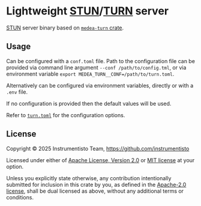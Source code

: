 Lightweight [STUN]/[TURN] server
================================

[STUN] server binary based on [`medea-turn` crate].




## Usage

Can be configured with a `conf.toml` file. Path to the configuration file can be provided via command line argument `--conf /path/to/config.tml`,
or via environment variable `export MEDEA_TURN__CONF=/path/to/turn.toml`.

Alternatively can be configured via environment variables, directly or with a `.env` file.

If no configuration is provided then the default values will be used.

Refer to [`turn.toml`](turn.toml) for the configuration options.




## License

Copyright © 2025 Instrumentisto Team, <https://github.com/instrumentisto>

Licensed under either of [Apache License, Version 2.0][APACHE] or [MIT license][MIT] at your option.

Unless you explicitly state otherwise, any contribution intentionally submitted for inclusion in this crate by you, as defined in the [Apache-2.0 license][APACHE], shall be dual licensed as above, without any additional terms or conditions.




[`medea-turn` crate]: https://docs.rs/medea-turn
[APACHE]: https://github.com/instrumentisto/medea-turn-rs/blob/v0.11.2/LICENSE-APACHE
[MIT]: https://github.com/instrumentisto/medea-turn-rs/blob/v0.11.2/LICENSE-MIT
[STUN]: https://en.wikipedia.org/wiki/STUN
[TURN]: https://en.wikipedia.org/wiki/TURN
